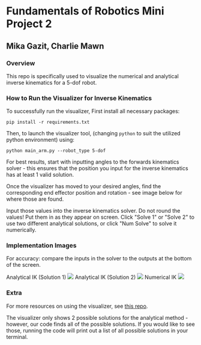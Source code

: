 # Fundamentals of Robotics Mini Project 2
## Mika Gazit, Charlie Mawn

### Overview
This repo is specifically used to visualize the numerical and analytical inverse kinematics for a 5-dof robot.

### How to Run the Visualizer for Inverse Kinematics
To successfully run the visualizer, First install all necessary packages:
```
pip install -r requirements.txt
```

Then, to launch the visualizer tool, (changing `python` to suit the utilized python environment) using:
```
python main_arm.py --robot_type 5-dof
```

For best results, start with inputting angles to the forwards kinematics solver - this ensures that the position you input for the inverse kinematics has at least 1 valid solution. 

Once the visualizer has moved to your desired angles, find the corresponding end effector position and rotation - see image below for where those are found.

Input those values into the inverse kinematics solver. Do not round the values! Put them in as they appear on screen. Click "Solve 1" or "Solve 2" to use two different analytical solutions, or click "Num Solve" to solve it numerically.

### Implementation Images
For accuracy: compare the inputs in the solver to the outputs at the bottom of the screen. 

Analytical IK (Solution 1)
<img src = "/home/malkathamatehet/funrobo-mp2/assets/analytical_ik_1.png">
Analytical IK (Solution 2)
<img src = "/home/malkathamatehet/funrobo-mp2/assets/analytical_ik_2.png">
Numerical IK
<img src = "/home/malkathamatehet/funrobo-mp2/assets/numerical_ik.png">

### Extra
For more resources on using the visualizer, see [this repo](https://github.com/OlinCollege-FunRobo/arm-kinematics-module). 

The visualizer only shows 2 possible solutions for the analytical method - however, our code finds all of the possible solutions. If you would like to see those, running the code will print out a list of all possible solutions in your terminal. 

